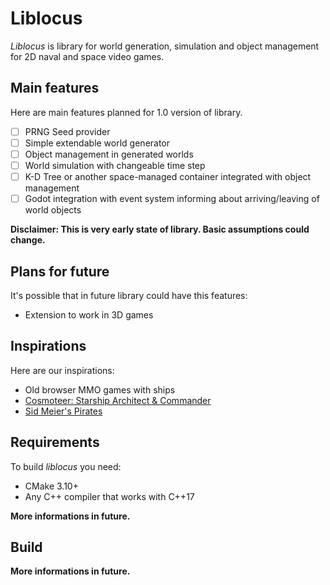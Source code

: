 # Liblocus

*Liblocus* is library for world generation, simulation and object management for 2D naval and space video games.

## Main features

Here are main features planned for 1.0 version of library.
 - [ ] PRNG Seed provider
 - [ ] Simple extendable world generator
 - [ ] Object management in generated worlds
 - [ ] World simulation with changeable time step
 - [ ] K-D Tree or another space-managed container integrated with object management
 - [ ] Godot integration with event system informing about arriving/leaving of world objects

**Disclaimer: This is very early state of library. Basic assumptions could change.**

## Plans for future

It's possible that in future library could have this features:

 - Extension to work in 3D games

## Inspirations
Here are our inspirations:

 - Old browser MMO games with ships
 - [Cosmoteer: Starship Architect & Commander](https://store.steampowered.com/app/799600/Cosmoteer_Starship_Architect__Commander/)
 - [Sid Meier's Pirates](https://store.steampowered.com/app/3920/Sid_Meiers_Pirates/)

## Requirements
To build *liblocus* you need:

 - CMake 3.10+
 - Any C++ compiler that works with C++17
 
 **More informations in future.**

## Build

 **More informations in future.**
